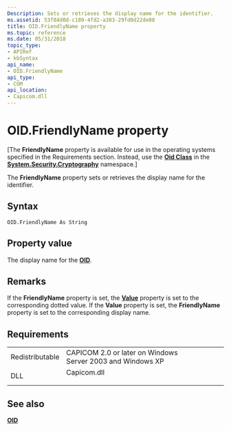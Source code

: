 ```yaml
---
Description: Sets or retrieves the display name for the identifier.
ms.assetid: 53f84d0d-c189-4fd2-a383-29fd0d22de08
title: OID.FriendlyName property
ms.topic: reference
ms.date: 05/31/2018
topic_type:
- APIRef
- kbSyntax
api_name:
- OID.FriendlyName
api_type:
- COM
api_location:
- Capicom.dll
---
```


# OID.FriendlyName property

\[The **FriendlyName** property is available for use in the operating systems specified in the Requirements section. Instead, use the [**Oid Class**](https://msdn.microsoft.com/library/za72cszy(v=VS.90).aspx) in the [**System.Security.Cryptography**](https://msdn.microsoft.com/library/9eat8fht(v=VS.100).aspx) namespace.\]

The **FriendlyName** property sets or retrieves the display name for the identifier.

## Syntax


```VB
OID.FriendlyName As String
```



## Property value

The display name for the [**OID**](oid.md).

## Remarks

If the **FriendlyName** property is set, the [**Value**](oid-value.md) property is set to the corresponding dotted value. If the **Value** property is set, the **FriendlyName** property is set to the corresponding display name.

## Requirements



|                            |                                                                                        |
|----------------------------|----------------------------------------------------------------------------------------|
| Redistributable<br/> | CAPICOM 2.0 or later on Windows Server 2003 and Windows XP<br/>                  |
| DLL<br/>             | <dl> <dt>Capicom.dll</dt> </dl> |



## See also

<dl> <dt>

[**OID**](oid.md)
</dt> </dl>

 

 




